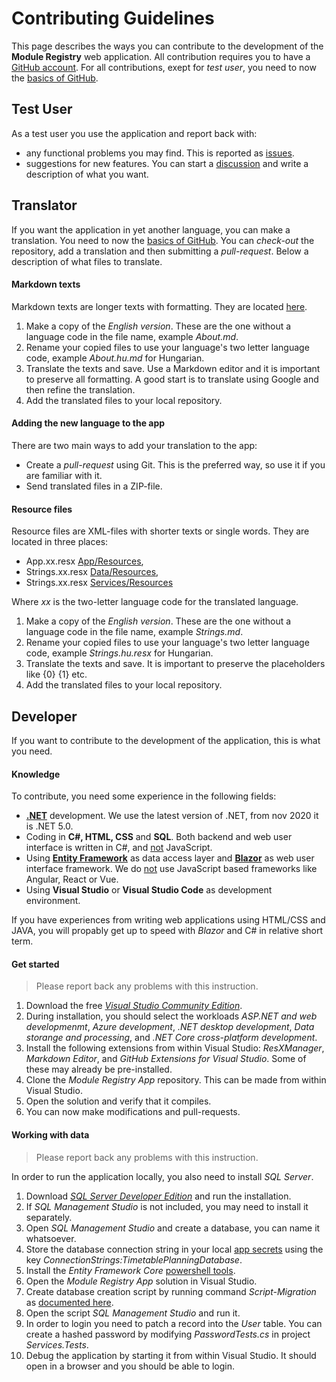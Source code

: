 # Contributing Guidelines

This page describes the ways you can contribute to the development of the **Module Registry** web application. 
All contribution requires you to have a [GitHub account](https://github.com/).
For all contributions, exept for *test user*, you need to now the [basics of GitHub](https://lab.github.com/githubtraining/introduction-to-github).

## Test User
As a test user you use the application and report back with:
* any functional problems you may find. This is reported as [issues](https://github.com/tellurianinteractive/Tellurian.Trains.ModulesRegistryApp/issues).
* suggestions for new features. You can start a [discussion](https://github.com/tellurianinteractive/Tellurian.Trains.ModulesRegistryApp/discussions) and write a description of what you want.

## Translator
If you want the application in yet another language, you can make a translation.
You need to now the [basics of GitHub](https://lab.github.com/githubtraining/introduction-to-github).
You can *check-out* the repository, add a translation and then submitting a *pull-request*.
Below a description of what files to translate.

#### Markdown texts
Markdown texts are longer texts with formatting. They are located [here](https://github.com/tellurianinteractive/Tellurian.Trains.ModulesRegistryApp/tree/master/SourceCode/App/Content/Markdown). 
1. Make a copy of the *English version*. These are the one without a language code in the file name, example *About.md*.
2. Rename your copied files to use your language's two letter language code, example *About.hu.md* for Hungarian.
3. Translate the texts and save. Use a Markdown editor and it is important to preserve all formatting. 
A good start is to translate using Google and then refine the translation.
4. Add the translated files to your local repository.

#### Adding the new language to the app
There are two main ways to add your translation to the app:
- Create a *pull-request* using Git. This is the preferred way, so use it if you are familiar with it.
- Send translated files in a ZIP-file. 

#### Resource files
Resource files are XML-files with shorter texts or single words. They are located in three places:
* App.xx.resx [App/Resources](https://github.com/tellurianinteractive/Tellurian.Trains.ModulesRegistryApp/tree/master/SourceCode/App/Resources),
* Strings.xx.resx [Data/Resources](https://github.com/tellurianinteractive/Tellurian.Trains.ModulesRegistryApp/tree/master/SourceCode/Data/Resources),
* Strings.xx.resx [Services/Resources](https://github.com/tellurianinteractive/Tellurian.Trains.ModulesRegistryApp/tree/master/SourceCode/Services/Resources)

Where *xx* is the two-letter language code for the translated language.

1. Make a copy of the *English version*. These are the one without a language code in the file name, example *Strings.md*.
2. Rename your copied files to use your language's two letter language code, example *Strings.hu.resx* for Hungarian.
3. Translate the texts and save. It is important to preserve the placeholders like {0} {1} etc.
4. Add the translated files to your local repository.

## Developer
If you want to contribute to the development of the application, this is what you need.

#### Knowledge
To contribute, you need some experience in the following fields:
* [**.NET**](https://docs.microsoft.com/en-us/dotnet/core/dotnet-five) development. We use the latest version of .NET, from nov 2020 it is .NET 5.0.
* Coding in **C#, HTML, CSS** and **SQL**. Both backend and web user interface is written in C#, and <u>not</u> JavaScript. 
* Using [**Entity Framework**](https://docs.microsoft.com/en-us/ef/core/) as data access layer and [**Blazor**](https://dotnet.microsoft.com/apps/aspnet/web-apps/blazor) as web user interface framework. We do <u>not</u> use JavaScript based frameworks like Angular, React or Vue.
* Using **Visual Studio** or **Visual Studio Code** as development environment.

If you have experiences from writing web applications using HTML/CSS and JAVA, 
you will propably get up to speed with *Blazor* and C# in relative short term.

#### Get started
>Please report back any problems with this instruction.
1. Download the free [*Visual Studio Community Edition*](https://visualstudio.microsoft.com/downloads/). 
2. During installation, you should select the workloads
*ASP.NET and web developmenmt*,
*Azure development*,
*.NET desktop development*,
*Data storange and processing*,
and *.NET Core cross-platform development*.
3. Install the following extensions from within Visual Studio:
*ResXManager*,
*Markdown Editor*, 
and *GitHub Extensions for Visual Studio*. 
Some of these may already be pre-installed.
3. Clone the *Module Registry App* repository. This can be made from within Visual Studio.
4. Open the solution and verify that it compiles.
5. You can now make modifications and pull-requests.

#### Working with data
>Please report back any problems with this instruction.

In order to run the application locally, you also need to install *SQL Server*.
1. Download [*SQL Server Developer Edition*](https://www.microsoft.com/en-us/sql-server/sql-server-downloads) and run the installation.
2. If *SQL Management Studio* is not included, you may need to install it separately.
2. Open *SQL Management Studio* and create a database, you can name it whatsoever. 
3. Store the database connection string in your local [app secrets](https://docs.microsoft.com/en-us/aspnet/core/security/app-secrets) using the key *ConnectionStrings:TimetablePlanningDatabase*.
4. Install the *Entity Framework Core* [powershell tools](https://docs.microsoft.com/en-us/ef/core/cli/powershell).
5. Open the *Module Registry App* solution in Visual Studio.
6. Create database creation script by running command *Script-Migration* as [documented here](https://docs.microsoft.com/en-us/ef/core/cli/powershell).
7. Open the script *SQL Management Studio* and run it.
8. In order to login you need to patch a record into the *User* table. You can create a hashed password by modifying *PasswordTests.cs* in project *Services.Tests*.
9. Debug the application by starting it from within Visual Studio. It should open in a browser and you should be able to login. 
